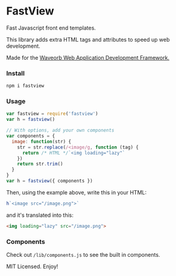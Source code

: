 # FastView

Fast Javascript front end templates.

This library adds extra HTML tags and attributes to speed up web development.

Made for the [Waveorb Web Application Development Framework.](https://waveorb.com)

### Install

```sh
npm i fastview
```

### Usage

```js
var fastview = require('fastview')
var h = fastview()

// With options, add your own components
var components = {
  image: function(str) {
    str = str.replace(/<image/g, function (tag) {
      return /* HTML */`<img loading="lazy"`
    })
    return str.trim()
  }
}
var h = fastview({ components })
```

Then, using the example above, write this in your HTML:

```js
h`<image src="/image.png">`
```

and it's translated into this:

```html
<img loading="lazy" src="/image.png">
```

### Components

Check out `/lib/components.js` to see the built in components.

MIT Licensed. Enjoy!
